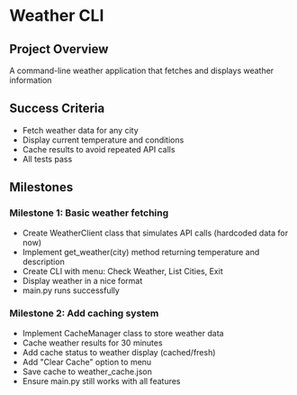 # Weather CLI

## Project Overview
A command-line weather application that fetches and displays weather information

## Success Criteria
- Fetch weather data for any city
- Display current temperature and conditions
- Cache results to avoid repeated API calls
- All tests pass

## Milestones

### Milestone 1: Basic weather fetching
- Create WeatherClient class that simulates API calls (hardcoded data for now)
- Implement get_weather(city) method returning temperature and description
- Create CLI with menu: Check Weather, List Cities, Exit
- Display weather in a nice format
- main.py runs successfully

### Milestone 2: Add caching system
- Implement CacheManager class to store weather data
- Cache weather results for 30 minutes
- Add cache status to weather display (cached/fresh)
- Add "Clear Cache" option to menu
- Save cache to weather_cache.json
- Ensure main.py still works with all features